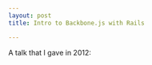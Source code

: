 ```yaml
---
layout: post
title: Intro to Backbone.js with Rails

---
```


A talk that I gave in 2012:

<script async class="speakerdeck-embed" data-id="4fbc466d7e8e2b002200dc4c" data-ratio="1.33333333333333" src="//speakerdeck.com/assets/embed.js"></script>

